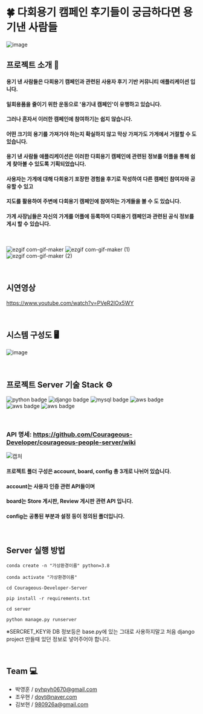 # 🍀 다회용기 캠페인 후기들이 궁금하다면 용기낸 사람들
![image](https://user-images.githubusercontent.com/55770848/132479866-83b5d1e9-545e-43f4-8a4a-516c0b034aca.png)



## 프로젝트 소개 🔎

#### 용기 낸 사람들은 다회용기 캠페인과 관련된 사용자 후기 기반 커뮤니티 애플리케이션 입니다.
#### 일회용품을 줄이기 위한 운동으로 '용기내 캠페인'이 유행하고 있습니다.
#### 그러나 혼자서 이러한 캠페인에 참여하기는 쉽지 않습니다.
#### 어떤 크기의 용기를 가져가야 하는지 확실하지 않고 막상 가져가도 가게에서 거절할 수 도 있습니다.

#### 용기 낸 사람들 애플리케이션은 이러한 다회용기 캠페인에 관련된 정보를 어플을 통해 쉽게 찾아볼 수 있도록 기획되었습니다.
#### 사용자는 가게에 대해 다회용기 포장한 경험을 후기로 작성하여 다른 캠페인 참여자와 공유할 수 있고
#### 지도를 활용하여 주변에 다회용기 캠페인에 참여하는 가게들을 볼 수 도 있습니다.
#### 가게 사장님들은 자신의 가게를 어플에 등록하여 다회용기 캠페인과 관련된 공식 정보를 게시 할 수 있습니다.


<br/>

![ezgif com-gif-maker](https://user-images.githubusercontent.com/55652627/142833101-de7eecbe-ad39-47d1-ac29-33a4912cd621.gif)
![ezgif com-gif-maker (1)](https://user-images.githubusercontent.com/55652627/142834449-e7061d94-5c78-450e-b031-dce750156c2f.gif)
![ezgif com-gif-maker (2)](https://user-images.githubusercontent.com/55652627/142834982-e1ef6e00-f97b-4f11-ab93-1e92bf24cd95.gif)

<br/>

## 시연영상
https://www.youtube.com/watch?v=PVeR2lOx5WY

<br/>

## 시스템 구성도 🖥️
![image](https://user-images.githubusercontent.com/55652627/142833647-1397b8c8-5929-4a18-b8af-75d38893a7ca.png)


<br/>

## 프로젝트 Server 기술 Stack ⚙️
![python badge](https://img.shields.io/badge/Python-v3.8-4479A1?style=flat-square&logo=Python&logoColor=white)
![django badge](https://img.shields.io/badge/Django-092E20?style=flat-square&logo=Django&logoColor=white)
![mysql badge](http://img.shields.io/badge/MySQL-v8.0.21-4479A1?style=flat-square&logo=MySQL&logoColor=white)
![aws badge](http://img.shields.io/badge/AWS-EC2-FF9900?style=flat-square&logo=AmazonAWS&logoColor=white)
![aws badge](http://img.shields.io/badge/AWS-RDS-blue?style=flat-square&logo=AmazonAWS&logoColor=white)
![aws badge](http://img.shields.io/badge/AWS-S3-red?style=flat-square&logo=AmazonAWS&logoColor=white)

<br/>

### API 명세: https://github.com/Courageous-Developer/courageous-people-server/wiki

![캡처](https://user-images.githubusercontent.com/55652627/140618412-08a29f20-ad4b-4bf7-bc49-2e1c031d3f3b.JPG)

#### 프로젝트 폴더 구성은 account, board, config 총 3개로 나뉘어 있습니다.
#### account는 사용자 인증 관련 API들이며
#### board는 Store 게시판, Review 게시판 관련 API 입니다.
#### config는 공통된 부분과 설정 등이 정의된 폴더입니다.

<br/>

## Server 실행 방법
```
conda create -n "가상환경이름" python=3.8
```
```
conda activate "가상환경이름"
```
```
cd Courageous-Developer-Server
```
```
pip install -r requirements.txt
```
```
cd server
```
```
python manage.py runserver
```
※SERCRET_KEY와 DB 정보등은 base.py에 있는 그대로 사용하지말고 처음 django project 만들때 있던 정보로 넣어주어야 합니다.

<br/>

## Team 💻

* 박영훈 / pyhpyh0670@gmail.com
* 조우현 / doyt@naver.com
* 김보현 / 980926a@gmail.com
